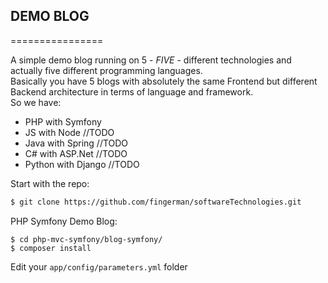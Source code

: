 ## DEMO BLOG
================

A simple demo blog running on 5 - *FIVE* - different technologies and actually five different programming languages.   
Basically you have 5 blogs with absolutely the same Frontend but different Backend architecture in terms of language and framework.  
So we have:  
* PHP with Symfony
* JS with Node //TODO
* Java with Spring //TODO
* C# with ASP.Net //TODO  
* Python with Django //TODO

Start with the repo:
```bash
$ git clone https://github.com/fingerman/softwareTechnologies.git
```
PHP Symfony Demo Blog:
```
$ cd php-mvc-symfony/blog-symfony/
$ composer install
```
Edit your ```app/config/parameters.yml``` folder